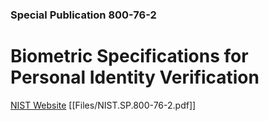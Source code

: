 ### Special Publication 800-76-2

# Biometric Specifications for Personal Identity Verification
[NIST Website](https://csrc.nist.gov/publications/detail/sp/800-76/2/final)
[[Files/NIST.SP.800-76-2.pdf]]
